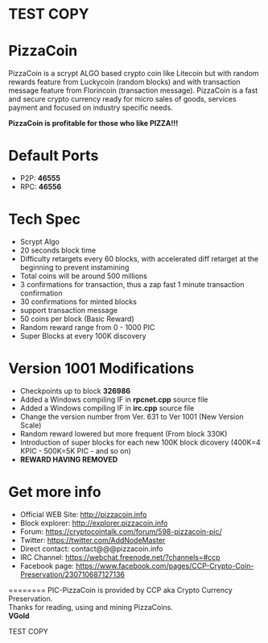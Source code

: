 # TEST COPY

PizzaCoin 
========
PizzaCoin is a scrypt ALGO based crypto coin like Litecoin but with random rewards feature from Luckycoin (random blocks) and with transaction message feature from Florincoin (transaction message).
PizzaCoin is a fast and secure crypto currency ready for micro sales of goods, services payment and focused on industry specific needs.

**PizzaCoin is profitable for those who like PIZZA!!!**  

Default Ports
========
* P2P: **46555**
* RPC: **46556**


Tech Spec
========
* Scrypt Algo
* 20 seconds block time
* Difficulty retargets every 60 blocks, with accelerated diff retarget at the beginning to prevent instamining 
* Total coins will be around 500 millions
* 3 confirmations for transaction, thus a zap fast 1 minute transaction confirmation
* 30 confirmations for minted blocks
* support transaction message
* 50 coins per block (Basic Reward)
* Random reward range from 0 - 1000 PIC
* Super Blocks at every 100K discovery


Version 1001 Modifications
========
* Checkpoints up to block **326986**
* Added a Windows compiling IF in **rpcnet.cpp** source file
* Added a Windows compiling IF in **irc.cpp** source file
* Change the version number from Ver. 631 to Ver 1001 (New Version Scale)
* Random reward lowered but more frequent (From block 330K)
* Introduction of super blocks for each new 100K block dicovery (400K=4 KPIC - 500K=5K PIC - and so on)
* **REWARD HAVING REMOVED**


Get more info
========
* Official WEB Site: http://pizzacoin.info
* Block explorer: http://explorer.pizzacoin.info
* Forum: https://cryptocointalk.com/forum/598-pizzacoin-pic/
* Twitter: https://twitter.com/AddNodeMaster
* Direct contact: contact@@@pizzacoin.info
* IRC Channel: https://webchat.freenode.net/?channels=#ccp
* Facebook page: https://www.facebook.com/pages/CCP-Crypto-Coin-Preservation/230710687127136


========
PIC-PizzaCoin is provided by CCP aka Crypto Currency Preservation.  
Thanks for reading, using and mining PizzaCoins.  
**VGold**

TEST COPY
